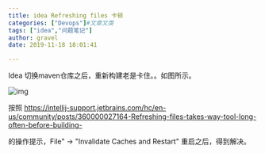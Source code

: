 ```yaml
---
title: idea Refreshing files 卡顿
categories: ["Devops"]#文章文类
tags: ["idea","问题笔记"]
author: gravel
date: 2019-11-18 18:01:41 

---
```


Idea 切换maven仓库之后，重新构建老是卡住。。如图所示。

![img](https://intellij-support.jetbrains.com/hc/user_images/VBTyrBAX3RZ1HfxV4dx95Q.png)



按照 https://intellij-support.jetbrains.com/hc/en-us/community/posts/360000027164-Refreshing-files-takes-way-tool-long-often-before-building-

的操作提示，File" -> "Invalidate Caches and Restart" 重启之后，得到解决。